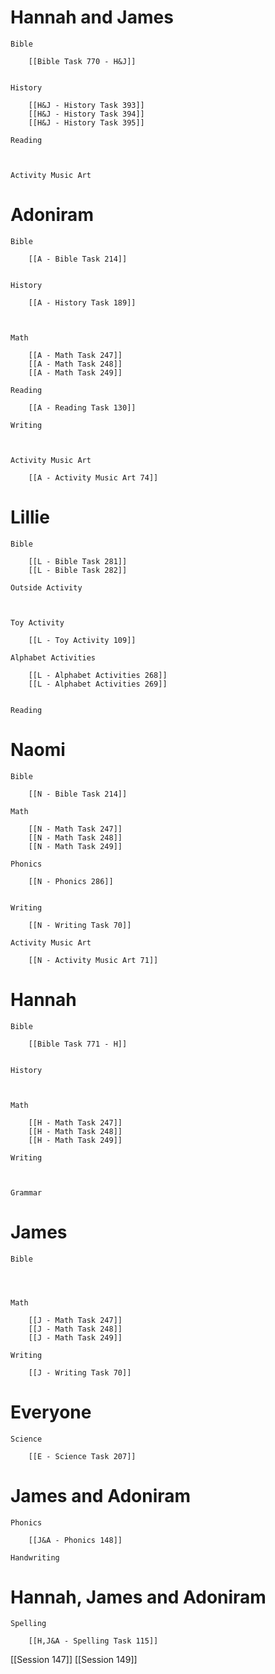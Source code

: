 # Hannah and James

	Bible

		[[Bible Task 770 - H&J]]
		

	History

		[[H&J - History Task 393]]
		[[H&J - History Task 394]]
		[[H&J - History Task 395]]

	Reading

		

	Activity Music Art

		
# Adoniram

	Bible

		[[A - Bible Task 214]]
		

	History

		[[A - History Task 189]]
		
		

	Math

		[[A - Math Task 247]]
		[[A - Math Task 248]]
		[[A - Math Task 249]]

	Reading

		[[A - Reading Task 130]]

	Writing

		

	Activity Music Art

		[[A - Activity Music Art 74]]

# Lillie

	Bible

		[[L - Bible Task 281]]
		[[L - Bible Task 282]]

	Outside Activity

		

	Toy Activity

		[[L - Toy Activity 109]]

	Alphabet Activities

		[[L - Alphabet Activities 268]]
		[[L - Alphabet Activities 269]]
		

	Reading

		

# Naomi

	Bible

		[[N - Bible Task 214]]

	Math

		[[N - Math Task 247]]
		[[N - Math Task 248]]
		[[N - Math Task 249]]

	Phonics

		[[N - Phonics 286]]
		

	Writing

		[[N - Writing Task 70]]

	Activity Music Art

		[[N - Activity Music Art 71]]

# Hannah

	Bible

		[[Bible Task 771 - H]]
		

	History

		

	Math

		[[H - Math Task 247]]
		[[H - Math Task 248]]
		[[H - Math Task 249]]

	Writing

		

	Grammar

		
		
		
# James

	Bible

		
		

	Math

		[[J - Math Task 247]]
		[[J - Math Task 248]]
		[[J - Math Task 249]]

	Writing

		[[J - Writing Task 70]]

# Everyone

	Science

		[[E - Science Task 207]]
		
# James and Adoniram

	Phonics

		[[J&A - Phonics 148]]

	Handwriting

		
# Hannah, James and Adoniram

	Spelling

		[[H,J&A - Spelling Task 115]]

[[Session 147]]
[[Session 149]]
